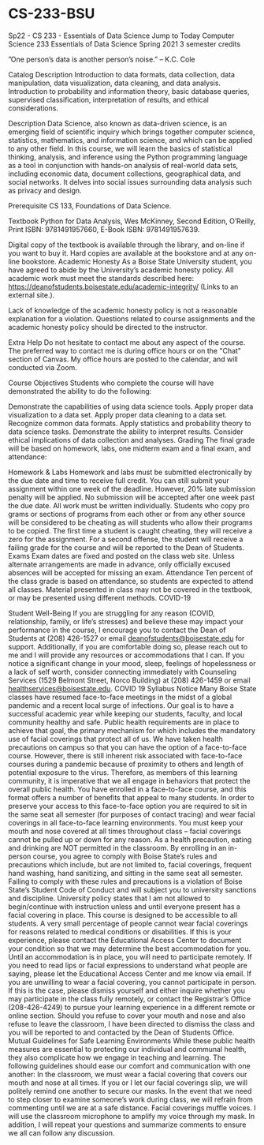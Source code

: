 # CS-233-BSU

Sp22 - CS 233 - Essentials of Data Science
Jump to Today
Computer Science 233
Essentials of Data Science
Spring 2021
3 semester credits

”One person’s data is another person’s noise.”
– K.C. Cole

Catalog Description
Introduction to data formats, data collection, data manipulation, data visualization, data cleaning, and data analysis. Introduction to probability and information theory, basic database queries, supervised classification, interpretation of results, and ethical considerations.

Description
Data Science, also known as data-driven science, is an emerging field of scientific inquiry which brings together computer science, statistics, mathematics, and information science, and which can be applied to any other field. In this course, we will learn the basics of statistical thinking, analysis, and inference using the Python programming language as a tool in conjunction with hands-on analysis of real-world data sets, including economic data, document collections, geographical data, and social networks. It delves into social issues surrounding data analysis such as privacy and design.

Prerequisite
CS 133, Foundations of Data Science.

Textbook
Python for Data Analysis, Wes McKinney, Second Edition, O’Reilly, Print ISBN: 9781491957660, E-Book ISBN: 9781491957639.

Digital copy of the textbook is available through the library, and on-line if you want to buy it.
Hard copies are available at the bookstore and at any on-line bookstore.
Academic Honesty
As a Boise State University student, you have agreed to abide by the University’s academic honesty policy. All academic work must meet the standards
described here: https://deanofstudents.boisestate.edu/academic-integrity/ (Links to an external site.).

Lack of knowledge of the academic honesty policy is not a reasonable explanation for a violation. Questions related to course assignments and the
academic honesty policy should be directed to the instructor.

Extra Help
Do not hesitate to contact me about any aspect of the course. The preferred way to contact me is during office hours or on the "Chat" section of Canvas. My office hours are posted to the calendar, and will conducted via Zoom. 

Course Objectives
Students who complete the course will have demonstrated the ability to do
the following:

Demonstrate the capabilities of using data science tools.
Apply proper data visualization to a data set.
Apply proper data cleaning to a data set.
Recognize common data formats.
Apply statistics and probability theory to data science tasks.
Demonstrate the ability to interpret results.
Consider ethical implications of data collection and analyses.
Grading
The final grade will be based on homework, labs, one midterm exam and a final exam, and attendance:

Homework & Labs
Homework and labs must be submitted electronically by the due date and time to receive full credit.
You can still submit your assignment within one week of the deadline. However, 20% late submission penalty will be applied. No submission will be accepted after one week past the due date.
All work must be written individually. Students who copy pro grams or sections of programs from each other or from any other source will be considered to be cheating as will students who allow their programs to be copied.
The first time a student is caught cheating, they will receive a zero for the assignment.
For a second offense, the student will receive a failing grade for the course and will be reported to the Dean of Students.
Exams
Exam dates are fixed and posted on the class web site. Unless alternate arrangements are made in advance, only officially excused
absences will be accepted for missing an exam.
Attendance
Ten percent of the class grade is based on attendance, so students are expected to attend all classes. Material presented in class may not be covered in the textbook, or may be presented using different methods.
COVID-19

Student Well-Being
If you are struggling for any reason (COVID, relationship, family, or life’s stresses) and believe these may impact your performance in the
course, I encourage you to contact the Dean of Students at (208) 426-1527 or email deanofstudents@boisestate.edu for support.
Additionally, if you are comfortable doing so, please reach out to me and I will provide any resources or accommodations that I can.
If you notice a significant change in your mood, sleep, feelings of hopelessness or a lack of self worth, consider connecting immediately with
Counseling Services (1529 Belmont Street, Norco Building) at (208) 426-1459 or email healthservices@boisestate.edu.
COVID 19 Syllabus Notice
Many Boise State classes have resumed face-to-face meetings in the midst of a global pandemic and a recent local surge of infections. Our
goal is to have a successful academic year while keeping our students, faculty, and local community healthy and safe. Public health requirements are in place to achieve that goal, the primary mechanism for which includes the mandatory use of facial coverings that protect all of us.
We have taken health precautions on campus so that you can have the option of a face-to-face course. However, there is still inherent risk associated with face-to-face courses during a pandemic because of proximity to others and length of potential exposure to the virus. Therefore, as
members of this learning community, it is imperative that we all engage in behaviors that protect the overall public health.
You have enrolled in a face-to-face course, and this format offers a number of benefits that appeal to many students. In order to preserve your
access to this face-to-face option you are required to sit in the same seat all semester (for purposes of contact tracing) and wear facial coverings
in all face-to-face learning environments. You must keep your mouth and nose covered at all times throughout class – facial coverings cannot
be pulled up or down for any reason. As a health precaution, eating and drinking are NOT permitted in the classroom.
By enrolling in an in-person course, you agree to comply with Boise State’s rules and precautions which include, but are not limited to, facial coverings, frequent hand washing, hand sanitizing, and sitting in the same seat all semester. Failing to comply with these rules and precautions is a violation of Boise State’s Student Code of Conduct and will subject you to university sanctions and discipline.
University policy states that I am not allowed to begin/continue with instruction unless and until everyone present has a facial covering in place.
This course is designed to be accessible to all students. A very small percentage of people cannot wear facial coverings for reasons related
to medical conditions or disabilities. If this is your experience, please contact the Educational Access Center to document your condition so
that we may determine the best accommodation for you. Until an accommodation is in place, you will need to participate remotely. If you
need to read lips or facial expressions to understand what people are saying, please let the Educational Access Center and me know via email.
If you are unwilling to wear a facial covering, you cannot participate in person. If this is the case, please dismiss yourself and either inquire
whether you may participate in the class fully remotely, or contact the Registrar’s Office (208-426-4249) to pursue your learning experience in
a different remote or online section. Should you refuse to cover your mouth and nose and also refuse to leave the classroom, I have been
directed to dismiss the class and you will be reported to and contacted by the Dean of Students Office.
Mutual Guidelines for Safe Learning Environments
While these public health measures are essential to protecting our individual and communal health, they also complicate how we engage in teaching and learning. The following guidelines should ease our comfort and communication with one another:
In the classroom, we must wear a facial covering that covers our mouth and nose at all times. If you or I let our facial coverings slip, we will politely remind one another to secure our masks.
In the event that we need to step closer to examine someone’s work during class, we will refrain from commenting until we are at a safe distance.
Facial coverings muffle voices. I will use the classroom microphone to amplify my voice through my mask. In addition, I will repeat your questions and summarize comments to ensure we all can follow any discussion.
